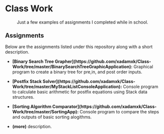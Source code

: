 # Class Work
<p align="center">
Just a few examples of assignments I completed while in school.
</p>


<h3><b><big>Assignments</big></b></h3>
Below are the assignments listed under this repository along with a short description.


<ul><li><b>[Binary Search Tree Grapher](https://github.com/xadamxk/Class-Work/tree/master/BinarySearchTreeGraphicApplication):</b> Graphical program to create a binary tree for pre,in, and post order inputs.</li></ul>
<ul><li><b>[Postfix Stack Solver](https://github.com/xadamxk/Class-Work/tree/master/MyStackListConsoleApplication):</b> Console program to calculate basic arithmetic for postfix equations using Stack data structures.</li></ul>
<ul><li><b>[Sorting Algorithm Comparator](https://github.com/xadamxk/Class-Work/tree/master/SortingApp):</b> Console program to compare the steps and outputs of basic sorting alogithms.</li></ul>
<ul><li><b>(more)</b> description.</li></ul>
